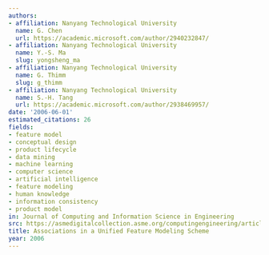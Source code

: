 ```yaml
---
authors:
- affiliation: Nanyang Technological University
  name: G. Chen
  url: https://academic.microsoft.com/author/2940232847/
- affiliation: Nanyang Technological University
  name: Y.-S. Ma
  slug: yongsheng_ma
- affiliation: Nanyang Technological University
  name: G. Thimm
  slug: g_thimm
- affiliation: Nanyang Technological University
  name: S.-H. Tang
  url: https://academic.microsoft.com/author/2938469957/
date: '2006-06-01'
estimated_citations: 26
fields:
- feature model
- conceptual design
- product lifecycle
- data mining
- machine learning
- computer science
- artificial intelligence
- feature modeling
- human knowledge
- information consistency
- product model
in: Journal of Computing and Information Science in Engineering
src: https://asmedigitalcollection.asme.org/computingengineering/article/6/2/114/446541/Associations-in-a-Unified-Feature-Modeling-Scheme
title: Associations in a Unified Feature Modeling Scheme
year: 2006
---
```

